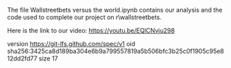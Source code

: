 The file Wallstreetbets versus the world.ipynb contains our analysis and the code used to complete our project on r\wallstreetbets. 

Here is the link to our video: https://youtu.be/EQlCNvju298

version https://git-lfs.github.com/spec/v1
oid sha256:3425ca8d189ba304e6b9a799557819a5b506bfc3b25c0f1905c95e812dd2fd77
size 17
